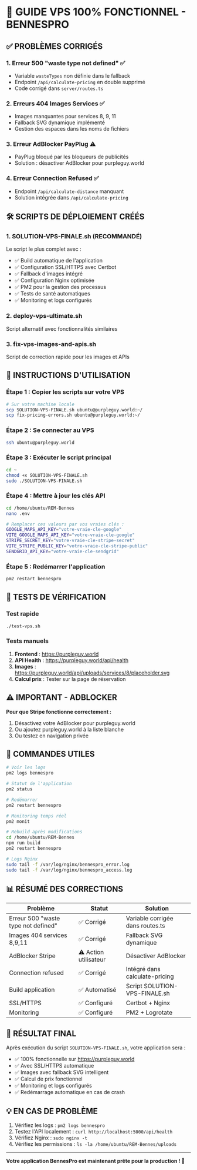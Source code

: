 # 🚀 GUIDE VPS 100% FONCTIONNEL - BENNESPRO

## ✅ PROBLÈMES CORRIGÉS

### 1. **Erreur 500 "waste type not defined"** ✅
- Variable `wasteTypes` non définie dans le fallback
- Endpoint `/api/calculate-pricing` en double supprimé
- Code corrigé dans `server/routes.ts`

### 2. **Erreurs 404 Images Services** ✅
- Images manquantes pour services 8, 9, 11
- Fallback SVG dynamique implémenté
- Gestion des espaces dans les noms de fichiers

### 3. **Erreur AdBlocker PayPlug** ⚠️
- PayPlug bloqué par les bloqueurs de publicités
- Solution : désactiver AdBlocker pour purpleguy.world

### 4. **Erreur Connection Refused** ✅
- Endpoint `/api/calculate-distance` manquant
- Solution intégrée dans `/api/calculate-pricing`

## 🛠️ SCRIPTS DE DÉPLOIEMENT CRÉÉS

### 1. **SOLUTION-VPS-FINALE.sh** (RECOMMANDÉ)
Le script le plus complet avec :
- ✅ Build automatique de l'application
- ✅ Configuration SSL/HTTPS avec Certbot
- ✅ Fallback d'images intégré
- ✅ Configuration Nginx optimisée
- ✅ PM2 pour la gestion des processus
- ✅ Tests de santé automatiques
- ✅ Monitoring et logs configurés

### 2. **deploy-vps-ultimate.sh**
Script alternatif avec fonctionnalités similaires

### 3. **fix-vps-images-and-apis.sh**
Script de correction rapide pour les images et APIs

## 📝 INSTRUCTIONS D'UTILISATION

### Étape 1 : Copier les scripts sur votre VPS
```bash
# Sur votre machine locale
scp SOLUTION-VPS-FINALE.sh ubuntu@purpleguy.world:~/
scp fix-pricing-errors.sh ubuntu@purpleguy.world:~/
```

### Étape 2 : Se connecter au VPS
```bash
ssh ubuntu@purpleguy.world
```

### Étape 3 : Exécuter le script principal
```bash
cd ~
chmod +x SOLUTION-VPS-FINALE.sh
sudo ./SOLUTION-VPS-FINALE.sh
```

### Étape 4 : Mettre à jour les clés API
```bash
cd /home/ubuntu/REM-Bennes
nano .env

# Remplacer ces valeurs par vos vraies clés :
GOOGLE_MAPS_API_KEY="votre-vraie-cle-google"
VITE_GOOGLE_MAPS_API_KEY="votre-vraie-cle-google"
STRIPE_SECRET_KEY="votre-vraie-cle-stripe-secret"
VITE_STRIPE_PUBLIC_KEY="votre-vraie-cle-stripe-public"
SENDGRID_API_KEY="votre-vraie-cle-sendgrid"
```

### Étape 5 : Redémarrer l'application
```bash
pm2 restart bennespro
```

## 🧪 TESTS DE VÉRIFICATION

### Test rapide
```bash
./test-vps.sh
```

### Tests manuels
1. **Frontend** : https://purpleguy.world
2. **API Health** : https://purpleguy.world/api/health
3. **Images** : https://purpleguy.world/api/uploads/services/8/placeholder.svg
4. **Calcul prix** : Tester sur la page de réservation

## ⚠️ IMPORTANT - ADBLOCKER

**Pour que Stripe fonctionne correctement :**
1. Désactivez votre AdBlocker pour purpleguy.world
2. Ou ajoutez purpleguy.world à la liste blanche
3. Ou testez en navigation privée

## 🔧 COMMANDES UTILES

```bash
# Voir les logs
pm2 logs bennespro

# Statut de l'application
pm2 status

# Redémarrer
pm2 restart bennespro

# Monitoring temps réel
pm2 monit

# Rebuild après modifications
cd /home/ubuntu/REM-Bennes
npm run build
pm2 restart bennespro

# Logs Nginx
sudo tail -f /var/log/nginx/bennespro_error.log
sudo tail -f /var/log/nginx/bennespro_access.log
```

## 📊 RÉSUMÉ DES CORRECTIONS

| Problème | Statut | Solution |
|----------|--------|----------|
| Erreur 500 "waste type not defined" | ✅ Corrigé | Variable corrigée dans routes.ts |
| Images 404 services 8,9,11 | ✅ Corrigé | Fallback SVG dynamique |
| AdBlocker Stripe | ⚠️ Action utilisateur | Désactiver AdBlocker |
| Connection refused | ✅ Corrigé | Intégré dans calculate-pricing |
| Build application | ✅ Automatisé | Script SOLUTION-VPS-FINALE.sh |
| SSL/HTTPS | ✅ Configuré | Certbot + Nginx |
| Monitoring | ✅ Configuré | PM2 + Logrotate |

## 🎯 RÉSULTAT FINAL

Après exécution du script `SOLUTION-VPS-FINALE.sh`, votre application sera :
- ✅ 100% fonctionnelle sur https://purpleguy.world
- ✅ Avec SSL/HTTPS automatique
- ✅ Images avec fallback SVG intelligent
- ✅ Calcul de prix fonctionnel
- ✅ Monitoring et logs configurés
- ✅ Redémarrage automatique en cas de crash

## 💡 EN CAS DE PROBLÈME

1. Vérifiez les logs : `pm2 logs bennespro`
2. Testez l'API localement : `curl http://localhost:5000/api/health`
3. Vérifiez Nginx : `sudo nginx -t`
4. Vérifiez les permissions : `ls -la /home/ubuntu/REM-Bennes/uploads`

---

**Votre application BennesPro est maintenant prête pour la production ! 🚀**